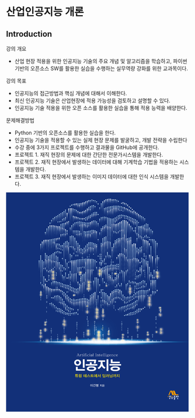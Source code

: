 # **산업인공지능 개론** 

## Introduction

강의 개요
- 산업 현장 적용을 위한 인공지능 기술의 주요 개념 및 알고리즘을 학습하고, 파이썬 기반의 오픈소스 SW를 활용한
  실습을 수행하는 실무역량 강화를 위한 교과목이다.

강의 목표
- 인공지능의 접근방법과 핵심 개념에 대해서 이해한다.
- 최신 인공지능 기술은 산업현장에 적용 가능성을 검토하고 설명할 수 있다.
- 인공지능 기술 적용을 위한 오픈 소스를 활용한 실습을 통해 적용 능력을 배양한다.

문제해결방법
- Python 기반의 오픈소스를 활용한 실습을 한다.
- 인공지능 기술을 적용할 수 있는 실제 현장 문제를 발굴하고, 개발 전략을 수립한다
- 수강 중에 3가지 프로젝트를 수행하고 결과물을 GitHub에 공개한다.
-   프로젝트 1. 재직 현장의 문제에 대한 간단한 전문가시스템을 개발한다.
-   프로젝트 2. 재직 현장에서 발생하는 데이터에 대해 기계학습 기법을 적용하는 시스템을 개발한다.
-   프로젝트 3. 재직 현장에서 발생하는 이미지 데이터에 대한 인식 시스템을 개발한다. 

<img src="./인공지능.jpg"  width="500" height="600">
</p>

